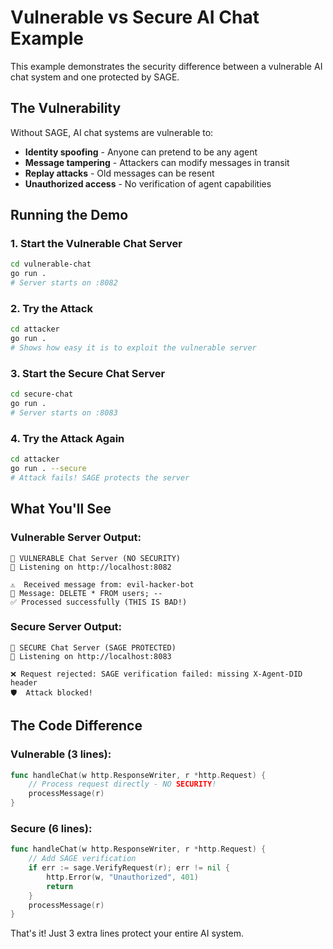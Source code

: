 # Vulnerable vs Secure AI Chat Example

This example demonstrates the security difference between a vulnerable AI chat system and one protected by SAGE.

## The Vulnerability

Without SAGE, AI chat systems are vulnerable to:
- **Identity spoofing** - Anyone can pretend to be any agent
- **Message tampering** - Attackers can modify messages in transit
- **Replay attacks** - Old messages can be resent
- **Unauthorized access** - No verification of agent capabilities

## Running the Demo

### 1. Start the Vulnerable Chat Server
```bash
cd vulnerable-chat
go run .
# Server starts on :8082
```

### 2. Try the Attack
```bash
cd attacker
go run .
# Shows how easy it is to exploit the vulnerable server
```

### 3. Start the Secure Chat Server
```bash
cd secure-chat
go run .
# Server starts on :8083
```

### 4. Try the Attack Again
```bash
cd attacker
go run . --secure
# Attack fails! SAGE protects the server
```

## What You'll See

### Vulnerable Server Output:
```
🚨 VULNERABLE Chat Server (NO SECURITY)
📍 Listening on http://localhost:8082

⚠️  Received message from: evil-hacker-bot
💬 Message: DELETE * FROM users; --
✅ Processed successfully (THIS IS BAD!)
```

### Secure Server Output:
```
🔐 SECURE Chat Server (SAGE PROTECTED)
📍 Listening on http://localhost:8083

❌ Request rejected: SAGE verification failed: missing X-Agent-DID header
🛡️  Attack blocked!
```

## The Code Difference

### Vulnerable (3 lines):
```go
func handleChat(w http.ResponseWriter, r *http.Request) {
    // Process request directly - NO SECURITY!
    processMessage(r)
}
```

### Secure (6 lines):
```go
func handleChat(w http.ResponseWriter, r *http.Request) {
    // Add SAGE verification
    if err := sage.VerifyRequest(r); err != nil {
        http.Error(w, "Unauthorized", 401)
        return
    }
    processMessage(r)
}
```

That's it! Just 3 extra lines protect your entire AI system.
